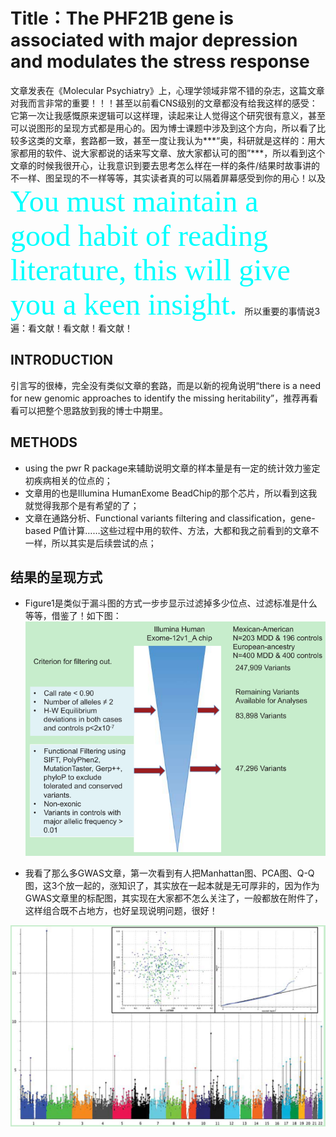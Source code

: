# Title：The PHF21B gene is associated with major depression and modulates the stress response

文章发表在《Molecular Psychiatry》上，心理学领域非常不错的杂志，这篇文章对我而言非常的重要！！！甚至以前看CNS级别的文章都没有给我这样的感受：它第一次让我感慨原来逻辑可以这样理，读起来让人觉得这个研究很有意义，甚至可以说图形的呈现方式都是用心的。因为博士课题中涉及到这个方向，所以看了比较多这类的文章，套路都一致，甚至一度让我认为***“奥，科研就是这样的：用大家都用的软件、说大家都说的话来写文章、放大家都认可的图”***，所以看到这个文章的时候我很开心，让我意识到要去思考怎么样在一样的条件/结果时故事讲的不一样、图呈现的不一样等等，其实读者真的可以隔着屏幕感受到你的用心！以及 <font color=#00ffff size=15 face="黑体">You must maintain a good habit of reading literature, this will give you a keen insight. </font> 所以重要的事情说3遍：看文献！看文献！看文献！

## INTRODUCTION
引言写的很棒，完全没有类似文章的套路，而是以新的视角说明“there is a need for new genomic approaches to identify the missing heritability”，推荐再看看可以把整个思路放到我的博士中期里。

## METHODS
- using the pwr R package来辅助说明文章的样本量是有一定的统计效力鉴定初疾病相关的位点的；
- 文章用的也是Illumina HumanExome BeadChip的那个芯片，所以看到这我就觉得我那个是有希望的了；
- 文章在通路分析、Functional variants filtering and classification，gene-based P值计算……这些过程中用的软件、方法，大都和我之前看到的文章不一样，所以其实是后续尝试的点；

## 结果的呈现方式
- Figure1是类似于漏斗图的方式一步步显示过滤掉多少位点、过滤标准是什么等等，借鉴了！如下图：
![漏斗图](images/%E6%BC%8F%E6%96%97%E5%9B%BE.PNG)

- 我看了那么多GWAS文章，第一次看到有人把Manhattan图、PCA图、Q-Q图，这3个放一起的，涨知识了，其实放在一起本就是无可厚非的，因为作为GWAS文章里的标配图，其实现在大家都不怎么关注了，一般都放在附件了，这样组合既不占地方，也好呈现说明问题，很好！

![曼哈顿-PCA-QQ组合图](images/%E6%9B%BC%E5%93%88%E9%A1%BF-PCA-QQ%E7%BB%84%E5%90%88%E5%9B%BE.PNG)

